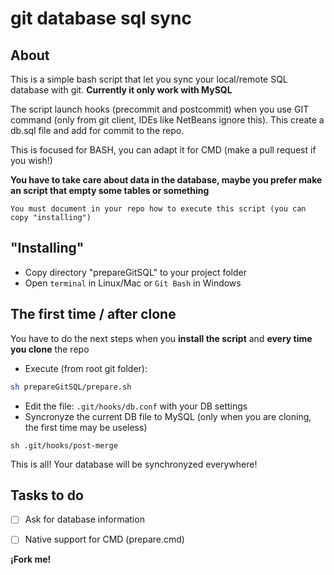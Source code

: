 # git database sql sync

## About
This is a simple bash script that let you sync your local/remote SQL database with git.
**Currently it only work with MySQL**

The script launch hooks (precommit and postcommit) when you use GIT command (only from git client, IDEs like NetBeans ignore this).
This create a db.sql file and add for commit to the repo.

This is focused for BASH, you can adapt it for CMD (make a pull request if you wish!)

**You have to take care about data in the database, maybe you prefer make an script that empty some tables or something**

```You must document in your repo how to execute this script (you can copy "installing")```

## "Installing"
 - Copy directory "prepareGitSQL" to your project folder
 - Open ```terminal``` in Linux/Mac or ```Git Bash``` in Windows
## The first time / after clone
You have to do the next steps when you **install the script** and **every time you clone** the repo
 - Execute (from root git folder):
```bash
sh prepareGitSQL/prepare.sh
```
 - Edit the file: ```.git/hooks/db.conf``` with your DB settings
 - Syncronyze the current DB file to MySQL (only when you are cloning, the first time may be useless)
```
sh .git/hooks/post-merge
```

This is all!
Your database will be synchronyzed everywhere!

## Tasks to do
 - [ ] Ask for database information
 - [ ] Native support for CMD (prepare.cmd)
 
 
 **¡Fork me!**